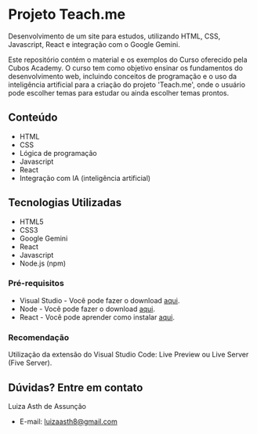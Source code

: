 # Projeto Teach.me

Desenvolvimento de um site para estudos, utilizando HTML, CSS, Javascript, React e integração com o Google Gemini.

Este repositório contém o material e os exemplos do Curso oferecido pela Cubos Academy. O curso tem como objetivo ensinar os fundamentos do desenvolvimento web, incluindo conceitos de programação e o uso da inteligência artificial para a criação do projeto 'Teach.me', onde o usuário pode escolher temas para estudar ou ainda escolher temas prontos.

## Conteúdo

- HTML
- CSS
- Lógica de programação
- Javascript
- React
- Integração com IA (inteligência artificial)

## Tecnologias Utilizadas

- HTML5
- CSS3
- Google Gemini
- React
- Javascript
- Node.js (npm)


### Pré-requisitos

- Visual Studio - Você pode fazer o download [aqui](https://visualstudio.microsoft.com/).
- Node - Você pode fazer o download [aqui](https://nodejs.org/).
- React - Você pode aprender como instalar [aqui](https://reactjs.org/).

### Recomendação

Utilização da extensão do Visual Studio Code: Live Preview ou Live Server (Five Server).

## Dúvidas? Entre em contato

Luiza Asth de Assunção
- E-mail: luizaasth8@gmail.com